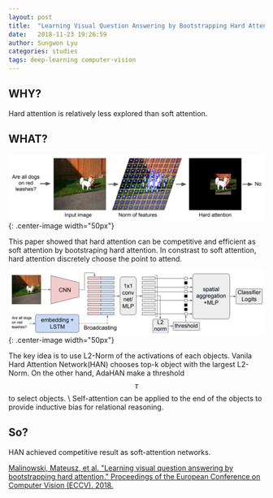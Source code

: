 ```yaml
---
layout: post
title:  "Learning Visual Question Answering by Bootstrapping Hard Attention"
date:   2018-11-23 19:26:59
author: Sungwon Lyu
categories: studies
tags: deep-learning computer-vision
---
```

## WHY? 
Hard attention is relatively less explored than soft attention.

## WHAT?
![image](/assets/images/han1.png){: .center-image width="50px"}

This paper showed that hard attention can be competitive and efficient as soft attention by bootstraping hard attention. In constrast to soft attention, hard attention discretely choose the point to attend.

![image](/assets/images/han2.png){: .center-image width="50px"}

The key idea is to use L2-Norm of the activations of each objects. Vanila Hard Attention Network(HAN) chooses top-k object with the largest L2-Norm. On the other hand, AdaHAN make a threshold $$\tau$$ to select objects. \\
Self-attention can be applied to the end of the objects to provide inductive bias for relational reasoning. 

## So?
HAN achieved competitive result as soft-attention networks. 

[Malinowski, Mateusz, et al. "Learning visual question answering by bootstrapping hard attention." Proceedings of the European Conference on Computer Vision (ECCV). 2018.](https://arxiv.org/pdf/1806.01830.pdf)